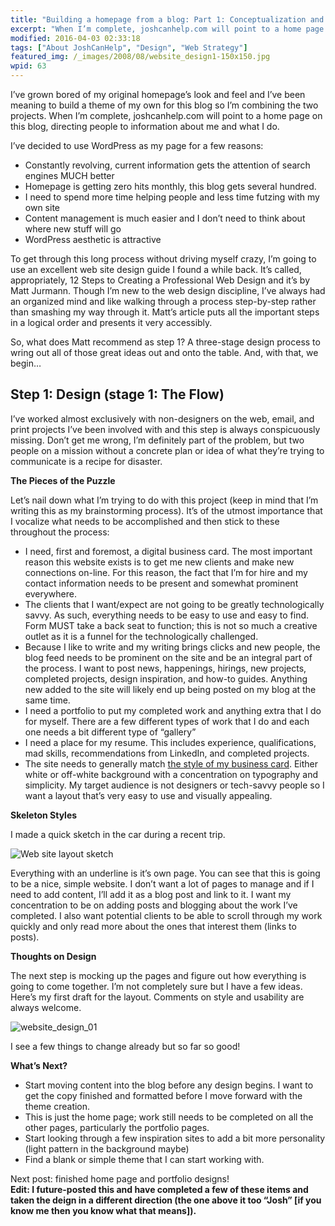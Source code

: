 ```yaml
---
title: "Building a homepage from a blog: Part 1: Conceptualization and Planning"
excerpt: "When I’m complete, joshcanhelp.com will point to a home page on this blog, directing people to information about me and what I do."
modified: 2016-04-03 02:33:18
tags: ["About JoshCanHelp", "Design", "Web Strategy"]
featured_img: /_images/2008/08/website_design1-150x150.jpg
wpid: 63
---
```



I’ve grown bored of my original homepage’s look and feel and I’ve been meaning to build a theme of my own for this blog so I’m combining the two projects. When I’m complete, joshcanhelp.com will point to a home page on this blog, directing people to information about me and what I do.

I’ve decided to use WordPress as my page for a few reasons:

- Constantly revolving, current information gets the attention of search engines MUCH better
- Homepage is getting zero hits monthly, this blog gets several hundred.
- I need to spend more time helping people and less time futzing with my own site
- Content management is much easier and I don’t need to think about where new stuff will go
- WordPress aesthetic is attractive

To get through this long process without driving myself crazy, I’m going to use an excellent web site design guide I found a while back. It’s called, appropriately, 12 Steps to Creating a Professional Web Design and it’s by Matt Jurmann. Though I’m new to the web design discipline, I’ve always had an organized mind and like walking through a process step-by-step rather than smashing my way through it. Matt’s article puts all the important steps in a logical order and presents it very accessibly.

So, what does Matt recommend as step 1? A three-stage design process to wring out all of those great ideas out and onto the table. And, with that, we begin…

## Step 1: Design (stage 1: The Flow)

I’ve worked almost exclusively with non-designers on the web, email, and print projects I’ve been involved with and this step is always conspicuously missing. Don’t get me wrong, I’m definitely part of the problem, but two people on a mission without a concrete plan or idea of what they’re trying to communicate is a recipe for disaster.

**The Pieces of the Puzzle**

Let’s nail down what I’m trying to do with this project (keep in mind that I’m writing this as my brainstorming process). It’s of the utmost importance that I vocalize what needs to be accomplished and then stick to these throughout the process:

- I need, first and foremost, a digital business card. The most important reason this website exists is to get me new clients and make new connections on-line. For this reason, the fact that I’m for hire and my contact information needs to be present and somewhat prominent everywhere.
- The clients that I want/expect are not going to be greatly technologically savvy. As such, everything needs to be easy to use and easy to find. Form MUST take a back seat to function; this is not so much a creative outlet as it is a funnel for the technologically challenged.
- Because I like to write and my writing brings clicks and new people, the blog feed needs to be prominent on the site and be an integral part of the process. I want to post news, happenings, hirings, new projects, completed projects, design inspiration, and how-to guides. Anything new added to the site will likely end up being posted on my blog at the same time.
- I need a portfolio to put my completed work and anything extra that I do for myself. There are a few different types of work that I do and each one needs a bit different type of “gallery”
- I need a place for my resume. This includes experience, qualifications, mad skills, recommendations from LinkedIn, and completed projects.
- The site needs to generally match [the style of my business card](/new-new-business-card-design-the-process-feedback/). Either white or off-white background with a concentration on typography and simplicity. My target audience is not designers or tech-savvy people so I want a layout that’s very easy to use and visually appealing.

**Skeleton Styles**

I made a quick sketch in the car during a recent trip.

![](/_images/2008/08/website_design.jpg "Web site layout sketch")

Everything with an underline is it’s own page. You can see that this is going to be a nice, simple website. I don’t want a lot of pages to manage and if I need to add content, I’ll add it as a blog post and link to it. I want my concentration to be on adding posts and blogging about the work I’ve completed. I also want potential clients to be able to scroll through my work quickly and only read more about the ones that interest them (links to posts).

**Thoughts on Design**

The next step is mocking up the pages and figure out how everything is going to come together. I’m not completely sure but I have a few ideas. Here’s my first draft for the layout. Comments on style and usability are always welcome.

![](/_images/2008/08/website_design_01.jpg "website_design_01")

I see a few things to change already but so far so good!

**What’s Next?**

- Start moving content into the blog before any design begins. I want to get the copy finished and formatted before I move forward with the theme creation.
- This is just the home page; work still needs to be completed on all the other pages, particularly the portfolio pages.
- Start looking through a few inspiration sites to add a bit more personality (light pattern in the background maybe)
- Find a blank or simple theme that I can start working with.

Next post: finished home page and portfolio designs!  
 **Edit: I future-posted this and have completed a few of these items and taken the deign in a different direction (the one above it too “Josh” \[if you know me then you know what that means\]).**
